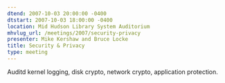 ```yaml
---
dtend: 2007-10-03 20:00:00 -0400
dtstart: 2007-10-03 18:00:00 -0400
location: Mid Hudson Library System Auditorium
mhvlug_url: /meetings/2007/security-privacy
presenter: Mike Kershaw and Bruce Locke
title: Security & Privacy
type: meeting
---
```



Auditd kernel logging, disk crypto, network crypto, application protection.